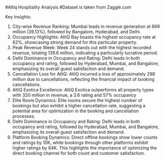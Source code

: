 #Atliq Hospitality Analysis #Dataset is taken from Zaggle.com 

Key Insights: 

1. City-wise Revenue Ranking: Mumbai leads in revenue generation at 669 million (39.13%), followed by Bangalore, Hyderabad, and Delhi.
2. Occupancy Highlights: AtliQ Bay boasts the highest occupancy rate at 62%, showcasing strong demand for this particular property.
3. Peak Revenue Week: Week 24 stands out with the highest recorded revenue, totaling 139.6 million, indicating a particularly lucrative period.
4. Delhi Dominance in Occupancy and Rating: Delhi leads in both occupancy and rating, followed by Hyderabad, Mumbai, and Bangalore, emphasizing its overall guest satisfaction and demand.
5. Cancellation Loss for AtliQ: AtliQ incurred a loss of approximately 298 million due to cancellations, reflecting the financial impact of booking cancellations.
6. AtliQ Exotica Excellence: AtliQ Exotica outperforms all property types with 320 million in revenue, a 3.6 rating and 57% occupancy
7. Elite Room Dynamics: Elite rooms secure the highest number of bookings but also exhibit a higher cancellation rate, suggesting a potential area for optimization in the booking and cancellation processes.
8. Delhi Dominance in Occupancy and Rating: Delhi leads in both occupancy and rating, followed by Hyderabad, Mumbai, and Bangalore, emphasizing its overall guest satisfaction and demand.
9. Platform Booking Dynamics: Direct offline bookings show lower counts and ratings by 10K, while bookings through other platforms exhibit higher ratings by 84K. This highlights the importance of optimizing the direct booking channel for both count and customer satisfaction.







